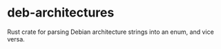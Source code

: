 # deb-architectures

Rust crate for parsing Debian architecture strings into an enum, and vice versa.
